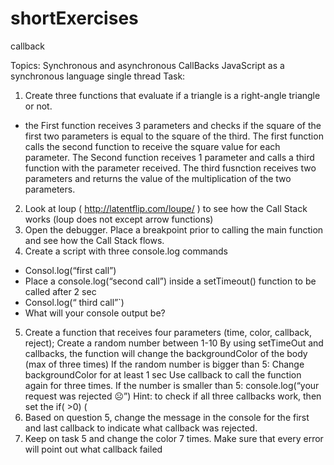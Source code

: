 # shortExercises
callback

Topics:
Synchronous and asynchronous
CallBacks
JavaScript as a synchronous language
single thread
Task:
1) Create three functions that evaluate if a triangle is a right-angle triangle or not.
* the First function receives 3 parameters and checks if the square of the first two parameters is equal to the square of the third.  The first function calls the second function to receive the square value for each parameter.
The Second function receives 1 parameter and calls a third function with the parameter received. 
The third fusnction receives two parameters and returns the value of the multiplication of the two parameters. 
2) Look at loup (   http://latentflip.com/loupe/   )  to see how the Call Stack works (loup does not except arrow functions)
3) Open the debugger. Place a breakpoint prior to calling the main function and see how the Call Stack flows. 
4) Create a script with three console.log commands
* Consol.log(“first call”)
* Place a console.log(“second call”) inside a setTimeout() function to be called after 2 sec  
* Consol.log(“ third call”`)
* What will your console output be?
5) Create a function that receives four parameters (time, color, callback, reject);
Create a random number between 1-10
By using setTimeOut and callbacks, the function will change the backgroundColor of the body (max of three times)
If the random number is bigger than 5:
Change backgroundColor for at least 1 sec
Use callback to call the function again for three times.
If the number is smaller than 5:
console.log(“your request was rejected ☹”)
Hint: to check if all three callbacks work, then set the if(  >0) (
6) Based on question 5, change the message in the console for the first and last callback to indicate what callback was rejected.
7) Keep on task 5 and change the color 7 times. Make sure that every error will point out what callback failed
